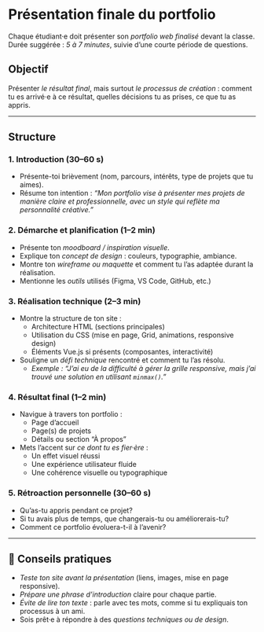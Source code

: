 # Présentation finale du portfolio

Chaque étudiant·e doit présenter son *portfolio web finalisé* devant la classe.  
Durée suggérée : *5 à 7 minutes*, suivie d’une courte période de questions.

## Objectif

Présenter *le résultat final*, mais surtout *le processus de création* : comment tu es arrivé·e à ce résultat, quelles décisions tu as prises, ce que tu as appris.

---

## Structure

### 1. Introduction (30–60 s)

- Présente-toi brièvement (nom, parcours, intérêts, type de projets que tu aimes).
- Résume ton intention : *“Mon portfolio vise à présenter mes projets de manière claire et professionnelle, avec un style qui reflète ma personnalité créative.”*

### 2. Démarche et planification (1–2 min)

- Présente ton *moodboard / inspiration visuelle*.
- Explique ton *concept de design* : couleurs, typographie, ambiance.
- Montre ton *wireframe ou maquette* et comment tu l’as adaptée durant la réalisation.
- Mentionne les *outils* utilisés (Figma, VS Code, GitHub, etc.)

### 3. Réalisation technique (2–3 min)

- Montre la structure de ton site :
  - Architecture HTML (sections principales)
  - Utilisation du CSS (mise en page, Grid, animations, responsive design)
  - Éléments Vue.js si présents (composantes, interactivité)
- Souligne un *défi technique* rencontré et comment tu l’as résolu.
  - *Exemple : “J’ai eu de la difficulté à gérer la grille responsive, mais j’ai trouvé une solution en utilisant `minmax()`.”*

### 4. Résultat final (1–2 min)

- Navigue à travers ton portfolio :
  - Page d’accueil
  - Page(s) de projets
  - Détails ou section “À propos”
- Mets l’accent sur *ce dont tu es fier·ère* :
  - Un effet visuel réussi
  - Une expérience utilisateur fluide
  - Une cohérence visuelle ou typographique

### 5. Rétroaction personnelle (30–60 s)

- Qu’as-tu appris pendant ce projet?
- Si tu avais plus de temps, que changerais-tu ou améliorerais-tu?
- Comment ce portfolio évoluera-t-il à l’avenir?

---

## 💬 Conseils pratiques

- *Teste ton site avant la présentation* (liens, images, mise en page responsive).
- *Prépare une phrase d’introduction* claire pour chaque partie.
- *Évite de lire ton texte* : parle avec tes mots, comme si tu expliquais ton processus à un ami.
- Sois prêt·e à répondre à des *questions techniques ou de design*.
